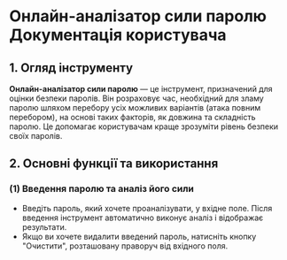 # Онлайн-аналізатор сили паролю Документація користувача

## 1. Огляд інструменту

**Онлайн-аналізатор сили паролю** — це інструмент, призначений для оцінки безпеки паролів. Він розраховує час, необхідний для зламу паролю шляхом перебору усіх можливих варіантів (атака повним перебором), на основі таких факторів, як довжина та складність паролю. Це допомагає користувачам краще зрозуміти рівень безпеки своїх паролів.

## 2. Основні функції та використання

### (1) Введення паролю та аналіз його сили

- Введіть пароль, який хочете проаналізувати, у вхідне поле. Після введення інструмент автоматично виконує аналіз і відображає результати.
- Якщо ви хочете видалити введений пароль, натисніть кнопку "Очистити", розташовану праворуч від вхідного поля.